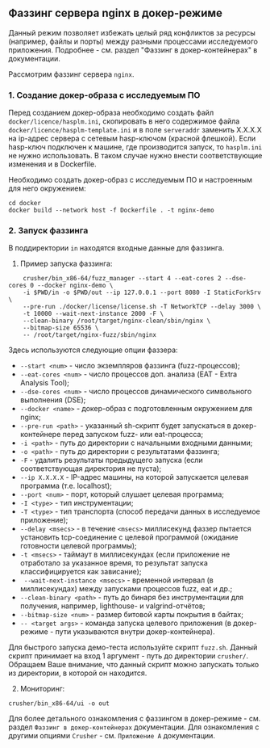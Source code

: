 ## Фаззинг сервера nginx в докер-режиме

Данный режим позволяет избежать целый ряд конфликтов за ресурсы (например, файлы и порты) между разными процессами исследуемого приложения.
Подробнее - см. раздел "Фаззинг в докер-контейнерах" в документации.

Рассмотрим фаззинг сервера `nginx`.

### 1. Создание докер-образа с исследуемым ПО
Перед созданием докер-образа необходимо создать файл `docker/licence/hasplm.ini`, скопировать в него содержимое файла `docker/licence/hasplm-template.ini`
и в поле `serveraddr` заменить X.X.X.X на ip-адрес сервера с сетевым hasp-ключом (красной флешкой). Если hasp-ключ подключен к машине, где производится запуск, то `hasplm.ini` не нужно использовать. В таком случае нужно внести соответствующие изменения и в Dockerfile.

Необходимо создать докер-образ с исследуемым ПО и настроенным для него окружением:

```shell
cd docker
docker build --network host -f Dockerfile . -t nginx-demo

```

### 2. Запуск фаззинга

В поддиректории `in` находятся входные данные для фаззинга.

1) Пример запуска фаззинга:
```shell
    crusher/bin_x86-64/fuzz_manager --start 4 --eat-cores 2 --dse-cores 0 --docker nginx-demo \
    -i $PWD/in -o $PWD/out --ip 127.0.0.1 --port 8080 -I StaticForkSrv \
    --pre-run ./docker/license/license.sh -T NetworkTCP --delay 3000 \ 
    -t 10000 --wait-next-instance 2000 -F \
    --clean-binary /root/target/nginx-clean/sbin/nginx \
    --bitmap-size 65536 \
    -- /root/target/nginx-fuzz/sbin/nginx
```

Здесь используются следующие опции фаззера:
* `--start <num>` - число экземпляров фаззинга (fuzz-процессов);
* `--eat-cores <num>` - число процессов доп. анализа (EAT - Extra Analysis Tool);
* `--dse-cores <num>` - число процессов динамического символьного выполнения (DSE);
* `--docker <name>` - докер-образ с подготовленным окружением для nginx;
* `--pre-run <path>` - указанный sh-скрипт будет запускаться в докер-контейнере перед запуском fuzz- или eat-процесса;
* `-i <path>` - путь до директории с начальными входными данными;
* `-o <path>` - путь до директории с результатами фаззинга;
* `-F` - удалить результаты предыдущего запуска (если соответствующая директория не пуста);
* `--ip X.X.X.X` - IP-адрес машины, на которой запускается целевая программа (т.е. localhost);
* `--port <num>` - порт, который слушает целевая программа;
* `-I <type>` - тип инструментации;
* `-T <type>` - тип транспорта (способ передачи данных в исследуемое приложение);
* `--delay <msecs>` - в течение `<msecs>` миллисекунд фаззер пытается установить tcp-соединение с целевой программой (ожидание готовности целевой программы);
* `-t <msecs>` - таймаут в миллисекундах (если приложение не отработало за указанное время, то результат запуска классифицируется как зависание);
* ` --wait-next-instance <msecs>` - временной интервал (в миллисекундах) между запусками процессов fuzz, eat и др.;
* `--clean-binary <path>` - путь до бинаря без инструментации для получения, например, lighthouse- и valgrind-отчётов;
* `--bitmap-size <num>` - размер битовой карты покрытия в байтах;
* `-- <target args>` - команда запуска целевого приложения (в докер-режиме - пути указываются внутри докер-контейнера).


Для быстрого запуска демо-теста используйте скрипт `fuzz.sh`. Данный скрипт принимает на вход 1 аргумент - путь до директории `crusher/`. Обращаем Ваше внимание, что данный скрипт можно запускать только из директории, в которой он находится.

2) Мониторинг:
```shell
crusher/bin_x86-64/ui -o out
```

Для более детального ознакомления с фаззингом в докер-режиме - см. раздел `Фаззинг в докер-контейнерах` документации. 
Для ознакомления с другими опциями `Crusher` - см. `Приложение А` документации.
